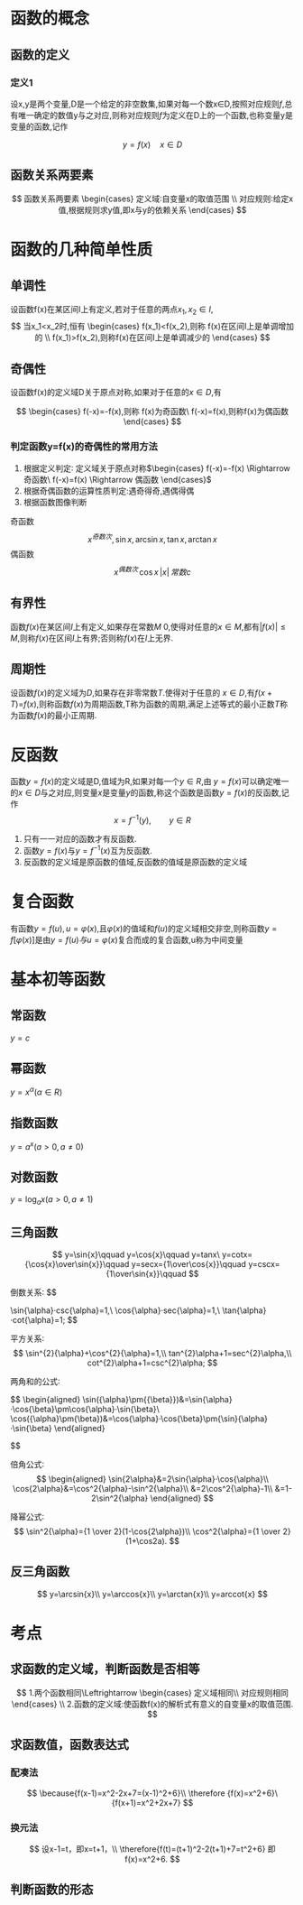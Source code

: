 <!-- @import "[TOC]" {cmd="toc" depthFrom=1 depthTo=6 orderedList=false} -->

# 函数的概念

## 函数的定义

### 定义1

设x,y是两个变量,D是一个给定的非空数集,如果对每一个数x$\in$D,按照对应规则$f$,总有唯一确定的数值y与之对应,则称对应规则$f$为定义在D上的一个函数,也称变量y是变量的函数,记作

$$
y=f(x) \quad x{\in}D
$$

## 函数关系两要素

$$
函数关系两要素
\begin{cases}
定义域∶自变量x的取值范围 \\
对应规则∶给定x值,根据规则求y值,即x与y的依赖关系
\end{cases}
$$

# 函数的几种简单性质

## 单调性

设函数f(x)在某区间I上有定义,若对于任意的两点$x_1,x_2\in{I}$,
$$
当x_1<x_2时,恒有
\begin{cases}
f(x_1)<f(x_2),则称 f(x)在区间I上是单调增加的 \\
f(x_1)>f(x_2),则称f(x)在区间I上是单调减少的
\end{cases}
$$

## 奇偶性

设函数f(x)的定义域D关于原点对称,如果对于任意的$x\in{D}$,有

$$
\begin{cases}
f(-x)=-f(x),则称 f(x)为奇函数\
f(-x)=f(x),则称f(x)为偶函数
\end{cases}
$$

### 判定函数y=f(x)的奇偶性的常用方法

1. 根据定义判定∶
    定义域关于原点对称$\begin{cases}
    f(-x)=-f(x) \Rightarrow 奇函数\
    f(-x)=f(x) \Rightarrow 偶函数
    \end{cases}$
2. 根据奇偶函数的运算性质判定:遇奇得奇,遇偶得偶
3. 根据函数图像判断

奇函数
$$x^{奇数次}, \sin{x},\arcsin{x},\tan{x},\arctan{x}$$
偶函数
$$x^{偶数次}\, \cos{x}\,|x|\,常数c$$

## 有界性

函数$f(x)$在某区间$I$上有定义\,如果存在常数$M\>0$\,使得对任意的$x\in{M}$\,都有$|f(x)|\leq{M}$\,则称$f(x)$在区间$I$上有界;否则称$f(x)$在$I$上无界\.

## 周期性

设函数$f(x)$的定义域为$D$,如果存在非零常数$T$.使得对于任意的
$x\in{D}$,有$f(x+T)$=$f(x)$,则称函数$f(x)$为周期函数,T称为函数的周期,满足上述等式的最小正数$T$称为函数$f(x)$的最小正周期.

# 反函数

函数$y=f(x)$的定义域是D,值域为R,如果对每一个$y\in{R}$,由
$y=f(x)$可以确定唯一的$x\in{D}$与之对应,则变量$x$是变量$y$的函数,称这个函数是函数$y=f(x)$的反函数,记作
$$
x=f^{-1}(y),\qquad y\in{R}
$$

1. 只有一一对应的函数才有反函数.
2. 函数$y=f(x)$与$y=f^{-1}(x)$互为反函数.
3. 反函数的定义域是原函数的值域,反函数的值域是原函数的定义域

# 复合函数

有函数$y=f(u),u=\varphi(x)$,且$\varphi(x)$的值域和$f(u)$的定义域相交非空,则称函数$y=f[\varphi(x)]$是由$y=f(u)与u=\varphi(x)$复合而成的复合函数,u称为中间变量

# 基本初等函数

## 常函数

$y=c$

## 幂函数

$y=x^{\alpha}(\alpha\in{R})$

## 指数函数

$y=a^x(a>0,a\ne{0})$

## 对数函数

$y=\log_{a}{x}(a>0,a\ne{1})$

## 三角函数

$$
y=\sin{x}\qquad
y=\cos{x}\qquad
y=tanx\
y=cotx={\cos{x}\over\sin{x}}\qquad
y=secx={1\over\cos{x}}\qquad
y=cscx={1\over\sin{x}}\qquad
$$

倒数关系∶
$$

\sin{\alpha}·csc{\alpha}=1,\\
\cos{\alpha}·sec{\alpha}=1,\\
\tan{\alpha}·cot{\alpha}=1;
$$

平方关系∶
$$
\sin^{2}{\alpha}+\cos^{2}{\alpha}=1,\\
tan^{2}\alpha+1=sec^{2}\alpha,\\
cot^{2}\alpha+1=csc^{2}\alpha;
$$

两角和的公式∶

$$
\begin{aligned}
\sin({\alpha}\pm{{\beta}})&=\sin{\alpha}·\cos{\beta}\pm\cos{\alpha}·\sin{\beta}\\
\cos({\alpha}\pm{\beta})&=\cos{\alpha}·\cos{\beta}\pm{\sin}{\alpha}·\sin{\beta}
\end{aligned}

$$

倍角公式∶
$$
\begin{aligned}
\sin{2\alpha}&=2\sin{\alpha}·\cos{\alpha}\\
\cos{2\alpha}&=\cos^2{\alpha}-\sin^2{\alpha}\\
&=2\cos^2{\alpha}-1\\
&=1-2\sin^2{\alpha}
\end{aligned}
$$

降幂公式∶
$$
\sin^2{\alpha}={1 \over 2}(1-\cos{2\alpha})\\
\cos^2{\alpha}={1 \over 2}(1+\cos2a).
$$

## 反三角函数

$$
y=\arcsin{x}\\
y=\arccos{x}\\
y=\arctan{x}\\
y=arccot{x}
$$

# 考点

## 求函数的定义域，判断函数是否相等

$$
1.两个函数相同\Leftrightarrow
\begin{cases}
定义域相同\\
对应规则相同
\end{cases}
\\
2.函数的定义域:使函数f(x)的解析式有意义的自变量x的取值范围.
$$

## 求函数值，函数表达式

### 配凑法

$$
\because{f(x-1)=x^2-2x+7=(x-1)^2+6}\\
\therefore
{f(x)=x^2+6}\
{f(x+1)=x^2+2x+7}
$$

### 换元法

$$
设x-1=t，即x=t+1，\\
\therefore{f(t)=(t+1)^2-2(t+1)+7=t^2+6}
即f(x)=x^2+6.
$$

## 判断函数的形态

